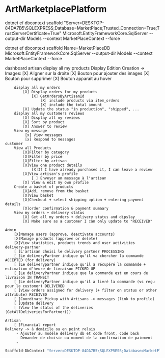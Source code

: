 # ArtMarketplacePlatform
dotnet ef dbcontext scaffold "Server=DESKTOP-84DA7B5\SQLEXPRESS;Database=MarketPlace;Trusted_Connection=True;TrustServerCertificate=True" Microsoft.EntityFrameworkCore.SqlServer --output-dir Models --context MarketPlaceContext --force

dotnet ef dbcontext scaffold Name=MarketPlaceDB Microsoft.EntityFrameworkCore.SqlServer --output-dir Models --context MarketPlaceContext --force

dashboard 
    artisan
        display all my products
            Display
            Edition
            Creation
            -> Images:
                [X] Aligner sur la droite
                [X] Bouton pour ajouter des images
                [X] Bouton pour supprimer
                [X] Bouton apparait au hover

        display all my orders
            [X] Display orders for my products
                [X] GetOrdersByArtisanId 
                    [X] include products via item_orders
                    [X] include the total amount
            [X] Update the status "in production", "shipped", ...
        display all my customers reviews
            [X] Display all my reviews
            [X] Sort by product
            [X] Answer to review
        View my message
             [x] View messages
             [x] Respond to messages
    customer
        View all Products
            [X]Filter by category
            [X]Filter by price
            [X]Filter by artisan
            [X]View one product details
                [X]If I have already purchased it, I can leave a review
            [X]View artisan's profile
                [ ] Envoyer un message à l'artisan
            [X] View & edit my own profile
        Create a basket of products
            [X]Add, remove from the basket
            [X]View basket
            [X]Checkout + select shipping option + entering payment details
            [X]order confirmation & payment sumaary
        View my orders + delivery status
            [X] Get all my orders + delivery status and dipslay
            [X] Make sure as a customer I can only update to "RECEIVED"
            
    Admin
        [X]Manage users (approve, deactivate accounts)
        [X]Manage products (approve or delete)
        [X]View statistics, products trends and user activities 
    delivery-partner
        [ ]L'artisan choisi le delivery partner PROCESSING
        [ ]Le deliveryPartner indique qu'il va chercher la commande ACCEPTED (for delivery)
        [ ]Le deliverypartner indique qu'il a récupéré la commande + estimation d'heure de livraison PICKED UP
        [ ]Le deliveryPartner indique que la commande est en cours de livraison IN TRANSIT
        [ ]Le deliveryPartner indique qu'il a livré la commande (vs reçu pour le customer) DELIVERED
        [ ]View orders assigned for delivery (+ filter on status or other attribute) RECEIVED
        [ ]Coordinate Pickup with Artisans -> messages (link to profile)
        [ ]Update delivery
        [ ]View the status of the deliveries (GetAllDeliveriesForPartner())

    Artisan
        [ ]Financial report
    Delivery -> à domicile ou en point relais
         - Ajouter au modèle delivery db et code front, code back
         - Demander de choisir ou moment de la confirmation de paiement
         - 


   ```bash
   Scaffold-DbContext "Server=DESKTOP-84DA7B5\SQLEXPRESS;Database=MarketPlace;Trusted_Connection=True;TrustServerCertificate=True" Microsoft.EntityFrameworkCore.SqlServer -OutputDir ../Domain -ContextDir ../DAL -Namespace Domain -ContextNamespace DAL -Force
   ```